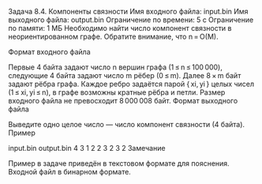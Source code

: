 Задача 8.4. Компоненты связности
Имя входного файла: input.bin
Имя выходного файла: output.bin
Ограничение по времени: 5 с
Ограничение по памяти: 1 МБ
Необходимо найти число компонент связности в неориентированном графе. Обратите внимание, что n = O(M).

Формат входного файла

Первые 4 байта задают число n вершин графа (1 ≤ n ≤ 100 000), следующие 4 байта задают число m рёбер (0 ≤ m). Далее 8 × m байт задают рёбра графа. Каждое ребро задаётся парой { xi, yi } целых чисел (1 ≤ xi, yi ≤ n), в графе возможны кратные рёбра и петли. 
Размер входного файла не превосходит 8 000 008 байт.
Формат выходного файла

Выведите одно целое число — число компонент связности (4 байта).
Пример

input.bin	output.bin
4 3
1 2
2 3
2 3
2
Замечание

Пример в задаче приведён в текстовом формате для пояснения. Входной файл в бинарном формате.
